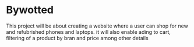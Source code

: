 # Bywotted
This project will be about creating a website where a user can shop for new and refubrished phones and laptops. it will also enable ading to cart, filtering of a product by bran and price among other details
